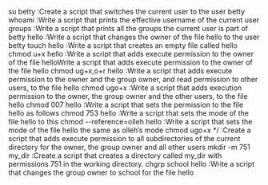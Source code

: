 su betty :Create a script that switches the current user to the user betty
whoami :Write a script that prints the effective username of the current user
groups :Write a script that prints all the groups the current user is part of
betty hello :Write a script that changes the owner of the file hello to the user betty
touch hello :Write a script that creates an empty file called hello
chmod u+x hello :Write a script that adds execute permission to the owner of the file helloWrite a script that adds execute permission to the owner of the file hello
chmod ug+x,o+r hello :Write a script that adds execute permission to the owner and the group owner, and read permission to other users, to the file hello
chmod ugo+x :Write a script that adds execution permission to the owner, the group owner and the other users, to the file hello
chmod 007 hello :Write a script that sets the permission to the file hello as follows
chmod 753 hello :Write a script that sets the mode of the file hello to this
chmod --reference=olleh hello :Write a script that sets the mode of the file hello the same as olleh’s mode
chmod ugo+x */ :Create a script that adds execute permission to all subdirectories of the current directory for the owner, the group owner and all other users
mkdir -m 751 my_dir :Create a script that creates a directory called my_dir with permissions 751 in the working directory.
chgrp school hello :Write a script that changes the group owner to school for the file hello
